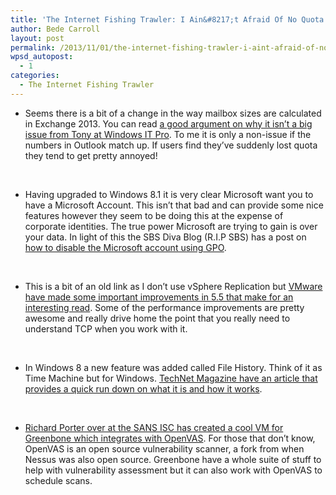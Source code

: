 ```yaml
---
title: 'The Internet Fishing Trawler: I Ain&#8217;t Afraid Of No Quota Edition'
author: Bede Carroll
layout: post
permalink: /2013/11/01/the-internet-fishing-trawler-i-aint-afraid-of-no-quota-edition/
wpsd_autopost:
  - 1
categories:
  - The Internet Fishing Trawler
---
```

*   Seems there is a bit of a change in the way mailbox sizes are calculated in Exchange 2013. You can read <a href="http://windowsitpro.com/blog/increase-exchange-2013-mailbox-sizes-simply-store-tax" target="_blank">a good argument on why it isn&#8217;t a big issue from Tony at Windows IT Pro</a>. To me it is only a non-issue if the numbers in Outlook match up. If users find they&#8217;ve suddenly lost quota they tend to get pretty annoyed!

&nbsp;

*   Having upgraded to Windows 8.1 it is very clear Microsoft want you to have a Microsoft Account. This isn&#8217;t that bad and can provide some nice features however they seem to be doing this at the expense of corporate identities. The true power Microsoft are trying to gain is over your data. In light of this the SBS Diva Blog (R.I.P SBS) has a post on <a href="http://msmvps.com/blogs/bradley/archive/2013/10/26/the-push-for-microsoft-accounts.aspx" target="_blank">how to disable the Microsoft account using GPO</a>.

&nbsp;

*   This is a bit of an old link as I don&#8217;t use vSphere Replication but <a href="http://blogs.vmware.com/vsphere/2013/10/vr-5-5-performance.html" target="_blank">VMware have made some important improvements in 5.5 that make for an interesting read</a>. Some of the performance improvements are pretty awesome and really drive home the point that you really need to understand TCP when you work with it.

&nbsp;

*   In Windows 8 a new feature was added called File History. Think of it as Time Machine but for Windows. <a href="http://technet.microsoft.com/en-us/magazine/dn448546.aspx" target="_blank">TechNet Magazine have an article that provides a quick run down on what it is and how it works</a>.

&nbsp;

*   <a href="https://isc.sans.edu/diary/Greenbone+and+OpenVAS+Scanner/16874" target="_blank">Richard Porter over at the SANS ISC has created a cool VM for Greenbone which integrates with OpenVAS</a>. For those that don&#8217;t know, OpenVAS is an open source vulnerability scanner, a fork from when Nessus was also open source. Greenbone have a whole suite of stuff to help with vulnerability assessment but it can also work with OpenVAS to schedule scans.

&nbsp;